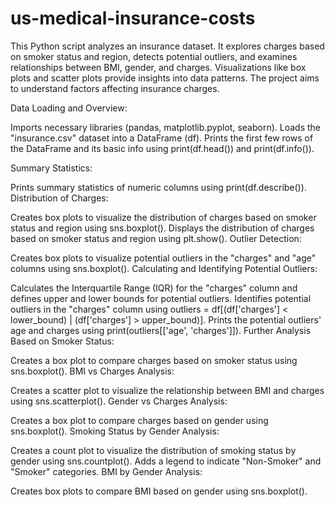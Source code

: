 # us-medical-insurance-costs
This Python script analyzes an insurance dataset. It explores charges based on smoker status and region, detects potential outliers, and examines relationships between BMI, gender, and charges. Visualizations like box plots and scatter plots provide insights into data patterns. The project aims to understand factors affecting insurance charges.

Data Loading and Overview:

Imports necessary libraries (pandas, matplotlib.pyplot, seaborn).
Loads the "insurance.csv" dataset into a DataFrame (df).
Prints the first few rows of the DataFrame and its basic info using print(df.head()) and print(df.info()).

Summary Statistics:

Prints summary statistics of numeric columns using print(df.describe()).
Distribution of Charges:

Creates box plots to visualize the distribution of charges based on smoker status and region using sns.boxplot().
Displays the distribution of charges based on smoker status and region using plt.show().
Outlier Detection:

Creates box plots to visualize potential outliers in the "charges" and "age" columns using sns.boxplot().
Calculating and Identifying Potential Outliers:

Calculates the Interquartile Range (IQR) for the "charges" column and defines upper and lower bounds for potential outliers.
Identifies potential outliers in the "charges" column using outliers = df[(df['charges'] < lower_bound) | (df['charges'] > upper_bound)].
Prints the potential outliers' age and charges using print(outliers[['age', 'charges']]).
Further Analysis Based on Smoker Status:

Creates a box plot to compare charges based on smoker status using sns.boxplot().
BMI vs Charges Analysis:

Creates a scatter plot to visualize the relationship between BMI and charges using sns.scatterplot().
Gender vs Charges Analysis:

Creates a box plot to compare charges based on gender using sns.boxplot().
Smoking Status by Gender Analysis:

Creates a count plot to visualize the distribution of smoking status by gender using sns.countplot().
Adds a legend to indicate "Non-Smoker" and "Smoker" categories.
BMI by Gender Analysis:

Creates box plots to compare BMI based on gender using sns.boxplot().
